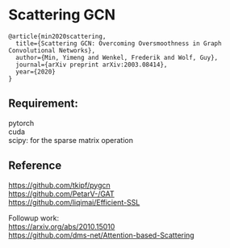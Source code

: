 # Scattering GCN

```
@article{min2020scattering,
  title={Scattering GCN: Overcoming Oversmoothness in Graph Convolutional Networks},
  author={Min, Yimeng and Wenkel, Frederik and Wolf, Guy},
  journal={arXiv preprint arXiv:2003.08414},
  year={2020}
}
```


## Requirement:
pytorch\
cuda\
scipy: for the sparse matrix operation 

## Reference
https://github.com/tkipf/pygcn  \
https://github.com/PetarV-/GAT \
https://github.com/liqimai/Efficient-SSL

Followup work:<br>
https://arxiv.org/abs/2010.15010 <br>
https://github.com/dms-net/Attention-based-Scattering
